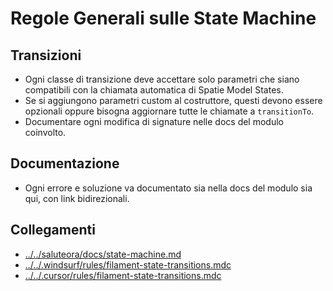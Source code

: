 # Regole Generali sulle State Machine

## Transizioni
- Ogni classe di transizione deve accettare solo parametri che siano compatibili con la chiamata automatica di Spatie Model States.
- Se si aggiungono parametri custom al costruttore, questi devono essere opzionali oppure bisogna aggiornare tutte le chiamate a `transitionTo`.
- Documentare ogni modifica di signature nelle docs del modulo coinvolto.

## Documentazione
- Ogni errore e soluzione va documentato sia nella docs del modulo sia qui, con link bidirezionali.

## Collegamenti
- [../../saluteora/docs/state-machine.md](../../saluteora/docs/state-machine.md)
- [../../.windsurf/rules/filament-state-transitions.mdc](../../.windsurf/rules/filament-state-transitions.mdc)
- [../../.cursor/rules/filament-state-transitions.mdc](../../.cursor/rules/filament-state-transitions.mdc)
